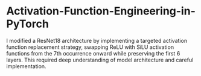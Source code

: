 # Activation-Function-Engineering-in-PyTorch
I modified a ResNet18 architecture by implementing a targeted activation function replacement strategy, swapping ReLU with SiLU activation functions from the 7th occurrence onward while preserving the first 6 layers. This required deep understanding of model architecture and careful implementation.
